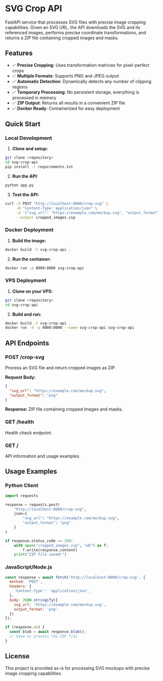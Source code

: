 # SVG Crop API

FastAPI service that processes SVG files with precise image cropping capabilities. Given an SVG URL, the API downloads the SVG and its referenced images, performs precise coordinate transformations, and returns a ZIP file containing cropped images and masks.

## Features

- ✅ **Precise Cropping**: Uses transformation matrices for pixel-perfect crops
- ✅ **Multiple Formats**: Supports PNG and JPEG output
- ✅ **Automatic Detection**: Dynamically detects any number of clipping regions
- ✅ **Temporary Processing**: No persistent storage, everything is processed in memory
- ✅ **ZIP Output**: Returns all results in a convenient ZIP file
- ✅ **Docker Ready**: Containerized for easy deployment

## Quick Start

### Local Development

1. **Clone and setup:**
```bash
git clone <repository>
cd svg-crop-api
pip install -r requirements.txt
```

2. **Run the API:**
```bash
python app.py
```

3. **Test the API:**
```bash
curl -X POST "http://localhost:8000/crop-svg" \
     -H "Content-Type: application/json" \
     -d '{"svg_url": "https://example.com/mockup.svg", "output_format": "png"}' \
     --output cropped_images.zip
```

### Docker Deployment

1. **Build the image:**
```bash
docker build -t svg-crop-api .
```

2. **Run the container:**
```bash
docker run -p 8000:8000 svg-crop-api
```

### VPS Deployment

1. **Clone on your VPS:**
```bash
git clone <repository>
cd svg-crop-api
```

2. **Build and run:**
```bash
docker build -t svg-crop-api .
docker run -d -p 8000:8000 --name svg-crop-api svg-crop-api
```

## API Endpoints

### POST /crop-svg
Process an SVG file and return cropped images as ZIP.

**Request Body:**
```json
{
  "svg_url": "https://example.com/mockup.svg",
  "output_format": "png"
}
```

**Response:** ZIP file containing cropped images and masks.

### GET /health
Health check endpoint.

### GET /
API information and usage examples.

## Usage Examples

### Python Client
```python
import requests

response = requests.post(
    "http://localhost:8000/crop-svg",
    json={
        "svg_url": "https://example.com/mockup.svg",
        "output_format": "png"
    }
)

if response.status_code == 200:
    with open("cropped_images.zip", "wb") as f:
        f.write(response.content)
    print("ZIP file saved!")
```

### JavaScript/Node.js
```javascript
const response = await fetch('http://localhost:8000/crop-svg', {
  method: 'POST',
  headers: {
    'Content-Type': 'application/json',
  },
  body: JSON.stringify({
    svg_url: 'https://example.com/mockup.svg',
    output_format: 'png'
  })
});

if (response.ok) {
  const blob = await response.blob();
  // Save or process the ZIP file
}
```

## License

This project is provided as-is for processing SVG mockups with precise image cropping capabilities.
